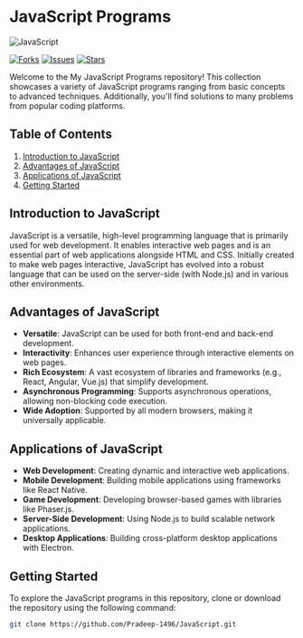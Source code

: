 # JavaScript Programs

![JavaScript](https://img.shields.io/badge/javascript-%23323330.svg?style=for-the-badge&logo=javascript&logoColor=%23F7DF1E) 


[![Forks](https://img.shields.io/github/forks/Pradeep-1496/JavaScript?style=social)](https://github.com/Pradeep-1496/JavaScript/fork)
[![Issues](https://img.shields.io/github/issues/Pradeep-1496/JavaScript)](https://github.com/Pradeep-1496/JavaScript/issues)
[![Stars](https://img.shields.io/github/stars/Pradeep-1496/JavaScript?style=social)](https://github.com/Pradeep-1496/JavaScript/stargazers)


Welcome to the My JavaScript Programs repository! This collection showcases a variety of JavaScript programs ranging from basic concepts to advanced techniques. Additionally, you'll find solutions to many problems from popular coding platforms.

## Table of Contents

1. [Introduction to JavaScript](#introduction-to-javascript)
2. [Advantages of JavaScript](#advantages-of-javascript)
3. [Applications of JavaScript](#applications-of-javascript)
4. [Getting Started](#getting-started)

## Introduction to JavaScript

JavaScript is a versatile, high-level programming language that is primarily used for web development. It enables interactive web pages and is an essential part of web applications alongside HTML and CSS. Initially created to make web pages interactive, JavaScript has evolved into a robust language that can be used on the server-side (with Node.js) and in various other environments.

## Advantages of JavaScript

- **Versatile**: JavaScript can be used for both front-end and back-end development.
- **Interactivity**: Enhances user experience through interactive elements on web pages.
- **Rich Ecosystem**: A vast ecosystem of libraries and frameworks (e.g., React, Angular, Vue.js) that simplify development.
- **Asynchronous Programming**: Supports asynchronous operations, allowing non-blocking code execution.
- **Wide Adoption**: Supported by all modern browsers, making it universally applicable.

## Applications of JavaScript

- **Web Development**: Creating dynamic and interactive web applications.
- **Mobile Development**: Building mobile applications using frameworks like React Native.
- **Game Development**: Developing browser-based games with libraries like Phaser.js.
- **Server-Side Development**: Using Node.js to build scalable network applications.
- **Desktop Applications**: Building cross-platform desktop applications with Electron.

## Getting Started

To explore the JavaScript programs in this repository, clone or download the repository using the following command:

```bash
git clone https://github.com/Pradeep-1496/JavaScript.git

